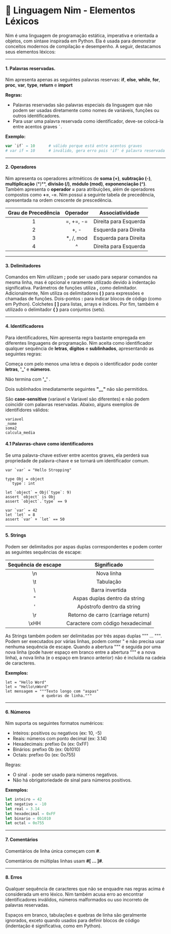 # 👑 Linguagem Nim - Elementos Léxicos

Nim é uma linguagem de programação estática, imperativa e orientada a objetos, com sintaxe inspirada em Python. Ela é usada para demonstrar conceitos modernos de compilação e desempenho. A seguir, destacamos seus elementos léxicos:

---

#### 1. Palavras reservadas.

Nim apresenta apenas as seguintes palavras reservas: 
**if**, **else**, **while**, **for**, **proc**, **var**, **type**, **return** e **import**

**Regras:**  
- Palavras reservadas são palavras especiais da linguagem que não podem ser usadas diretamente como nomes de variáveis, funções ou outros identificadores.  
- Para usar uma palavra reservada como identificador, deve-se colocá-la entre acentos graves `` ` ``.

**Exemplo:**

```nim
var `if` = 10      # válido porque está entre acentos graves
# var if = 10      # inválido, gera erro pois 'if' é palavra reservada  
```
---

#### 2. Operadores

Nim apresenta os operadores aritméticos de **soma (+)**, **subtração (-)**, **multiplicação**  (*)**, **divisão (/)**, **módulo (mod)**, **exponenciação (^)**. Também apresenta o **operador =** para atribuições, além de operadores compostos como **+=**, **-=**. Nim possui a seguinte tabela de precedência, apresentada na ordem crescente de prescedência.

|   Grau de Precedência  |      Operador      |      Associatividade      |
|:----------------------:|:------------------:|:-------------------------:|
|          1             |     =, +=, -=      |   Direita para Esquerda   |
|          2             |        +, -        |   Esquerda para Direita   |
|          3             |      *, /, mod     |   Esquerda para Direita   |
|          4             |         ^          |   Direita para Esquerda   |

---

#### 3. Delimitadores
Comandos em Nim utilizam **;** pode ser usado para separar comandos na mesma linha, mas é opcional e raramente utilizado devido à indentação significativa. Parâmetros de funções utiliza **,** como delimitador. Adicionalmente, Nim utiliza os delimitadores **( )** para expressões e chamadas de funções. Dois-pontos **:** para indicar blocos de código (como em Python). Colchetes **[ ]** para listas, arrays e índices. Por fim, também é utilizado o delimitador **{ }** para conjuntos (sets).

---

#### 4. Identificadores

Para identificadores, Nim apresenta regra bastante empregada em diferentes linguagens de programação. Nim aceita como identificador qualquer sequência de **letras**, **dígitos** e **sublinhados**, apresentando as seguintes regras: 

Começa com pelo menos uma letra e depois o identificador pode conter **letras**, **'_'** e **números**.

Não termina com **'_'** .

Dois sublinhados imediatamente seguintes **"__"** não são permitidos.

São **case-sensitive** (variavel e Variavel são diferentes) e não podem coincidir com palavras reservadas. Abaixo, alguns exemplos de identifidores válidos:

```
variavel
_nome
soma2
calcula_media
```
#### 4.1 Palavras-chave como identificadores

Se uma palavra-chave estiver entre acentos graves, ela perderá sua propriedade de palavra-chave e se tornará um identificador comum.

```
var `var` = "Hello Stropping"
```
```
type Obj = object
  `type`: int

let `object` = Obj(`type`: 9)
assert `object` is Obj
assert `object`.`type` == 9

var `var` = 42
let `let` = 8
assert `var` + `let` == 50
```

---

#### 5. Strings

Podem ser delimitados por aspas duplas correspondentes e podem conter as seguintes sequências de escape:

| Sequência de escape | 	                Significado                        |
|:-------------------:|:----------------------------------------------------:|
| \n                  | Nova linha                                           |
| \t                  | Tabulação                                            |
| \\                  | Barra invertida                                      |
| \"                  | Aspas duplas dentro da string                        |
| \'                  | Apóstrofo dentro da string                           |
| \r                  | Retorno de carro (carriage return)                   |
| \xHH                | Caractere com código hexadecimal                     |


As Strings também podem ser delimitadas por três aspas duplas """ ... """. Podem ser executados por várias linhas, podem conter " e não precisa usar nenhuma sequência de escape. Quando a abertura """ é seguida por uma nova linha (pode haver espaço em branco entre a abertura """ e a nova linha), a nova linha (e o espaço em branco anterior) não é incluída na cadeia de caracteres. 

**Exemplos:** 
```
let = "Hello Word"
let = "Hello\nWord"
let mensagem = """Texto longo com "aspas" 
                e quebras de linha."""
```

---

#### 6. Números
 
Nim suporta os seguintes formatos numéricos:

- Inteiros: positivos ou negativos (ex: 10, -5)  
- Reais: números com ponto decimal (ex: 3.14)  
- Hexadecimais: prefixo 0x (ex: 0xFF)  
- Binários: prefixo 0b (ex: 0b1010)  
- Octais: prefixo 0o (ex: 0o755)  

Regras:

- O sinal `-` pode ser usado para números negativos.  
- Não há obrigatoriedade de sinal para números positivos.  

**Exemplos:**

```nim
let inteiro = 42
let negativo = -10
let real = 3.14
let hexadecimal = 0xFF
let binario = 0b1010
let octal = 0o755
```
---

#### 7. Comentários
Comentários de linha única começam com **#**.

Comentários de múltiplas linhas usam **#[ ... ]#**.

---

#### 8. Erros
Qualquer sequência de caracteres que não se enquadre nas regras acima é considerada um erro léxico.
Nim também acusa erro ao encontrar identificadores inválidos, números malformados ou uso incorreto de palavras reservadas. 

Espaços em branco, tabulações e quebras de linha são geralmente ignorados, exceto quando usados para definir blocos de código (indentação é significativa, como em Python).